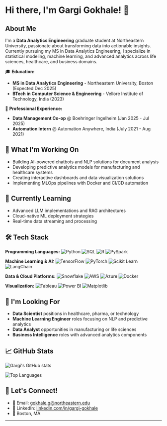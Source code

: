 # Hi there, I'm Gargi Gokhale! 👋

## About Me
I'm a **Data Analytics Engineering** graduate student at Northeastern University, passionate about transforming data into actionable insights. Currently pursuing my MS in Data Analytics Engineering, I specialize in statistical modeling, machine learning, and advanced analytics across life sciences, healthcare, and business domains.

🎓 **Education:**
- **MS in Data Analytics Engineering** - Northeastern University, Boston (Expected Dec 2025)
- **BTech in Computer Science & Engineering** - Vellore Institute of Technology, India (2023)

💼 **Professional Experience:**
- **Data Management Co-op** @ Boehringer Ingelheim (Jan 2025 - Jul 2025)
- **Automation Intern** @ Automation Anywhere, India (July 2021 - Aug 2021)

## 🔭 What I'm Working On
- Building AI-powered chatbots and NLP solutions for document analysis
- Developing predictive analytics models for manufacturing and healthcare systems
- Creating interactive dashboards and data visualization solutions
- Implementing MLOps pipelines with Docker and CI/CD automation

## 🌱 Currently Learning
- Advanced LLM implementations and RAG architectures
- Cloud-native ML deployment strategies
- Real-time data streaming and processing

## 🛠️ Tech Stack

**Programming Languages:**
![Python](https://img.shields.io/badge/-Python-3776AB?style=flat&logo=python&logoColor=white)
![SQL](https://img.shields.io/badge/-SQL-4479A1?style=flat&logo=mysql&logoColor=white)
![R](https://img.shields.io/badge/-R-276DC3?style=flat&logo=r&logoColor=white)
![PySpark](https://img.shields.io/badge/-PySpark-E25A1C?style=flat&logo=apache-spark&logoColor=white)

**Machine Learning & AI:**
![TensorFlow](https://img.shields.io/badge/-TensorFlow-FF6F00?style=flat&logo=tensorflow&logoColor=white)
![PyTorch](https://img.shields.io/badge/-PyTorch-EE4C2C?style=flat&logo=pytorch&logoColor=white)
![Scikit Learn](https://img.shields.io/badge/-Scikit%20Learn-F7931E?style=flat&logo=scikit-learn&logoColor=white)
![LangChain](https://img.shields.io/badge/-LangChain-121212?style=flat&logo=chainlink&logoColor=white)

**Data & Cloud Platforms:**
![Snowflake](https://img.shields.io/badge/-Snowflake-29B5E8?style=flat&logo=snowflake&logoColor=white)
![AWS](https://img.shields.io/badge/-AWS-232F3E?style=flat&logo=amazon-aws&logoColor=white)
![Azure](https://img.shields.io/badge/-Azure-0078D4?style=flat&logo=microsoft-azure&logoColor=white)
![Docker](https://img.shields.io/badge/-Docker-2496ED?style=flat&logo=docker&logoColor=white)

**Visualization:**
![Tableau](https://img.shields.io/badge/-Tableau-E97627?style=flat&logo=tableau&logoColor=white)
![Power BI](https://img.shields.io/badge/-Power%20BI-F2C811?style=flat&logo=power-bi&logoColor=black)
![Matplotlib](https://img.shields.io/badge/-Matplotlib-11557c?style=flat&logo=python&logoColor=white)


## 🎯 I'm Looking For
- **Data Scientist** positions in healthcare, pharma, or technology
- **Machine Learning Engineer** roles focusing on NLP and predictive analytics
- **Data Analyst** opportunities in manufacturing or life sciences
- **Business Intelligence** roles with advanced analytics components

## 📈 GitHub Stats
![Gargi's GitHub stats](https://github-readme-stats.vercel.app/api?username=gargig13&show_icons=true&theme=radical)

![Top Languages](https://github-readme-stats.vercel.app/api/top-langs/?username=gargig13&layout=compact&theme=radical)

## 🤝 Let's Connect!
- 📧 Email: gokhale.g@northeastern.edu
- 💼 LinkedIn: [linkedin.com/in/gargi-gokhale](https://www.linkedin.com/in/gargi-gokhale)
- 📍 Boston, MA

---
